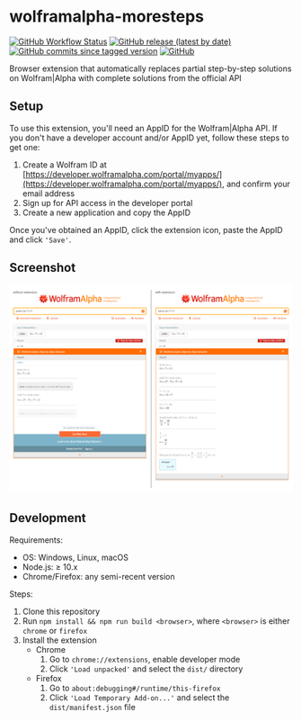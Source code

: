 # wolframalpha-moresteps
[![GitHub Workflow Status](https://img.shields.io/github/workflow/status/shiftinv/wolframalpha-moresteps/Build%20browser%20extensions?logo=github)](https://github.com/shiftinv/wolframalpha-moresteps/actions?query=workflow%3A%22Build+browser+extensions%22)
[![GitHub release (latest by date)](https://img.shields.io/github/v/release/shiftinv/wolframalpha-moresteps?label=version)](https://github.com/shiftinv/wolframalpha-moresteps/releases/latest)
[![GitHub commits since tagged version](https://img.shields.io/github/commits-since/shiftinv/wolframalpha-moresteps/v0.0.1)](https://github.com/shiftinv/wolframalpha-moresteps/commits/master)
[![GitHub](https://img.shields.io/github/license/shiftinv/wolframalpha-moresteps)](https://github.com/shiftinv/wolframalpha-moresteps/blob/master/LICENSE)

Browser extension that automatically replaces partial step-by-step solutions on Wolfram|Alpha with complete solutions from the official API


## Setup

To use this extension, you'll need an AppID for the Wolfram|Alpha API. If you don't have a developer account and/or AppID yet, follow these steps to get one:

1. Create a Wolfram ID at [https://developer.wolframalpha.com/portal/myapps/](https://developer.wolframalpha.com/portal/myapps/), and confirm your email address
2. Sign up for API access in the developer portal
3. Create a new application and copy the AppID

Once you've obtained an AppID, click the extension icon, paste the AppID and click `'Save'`.


## Screenshot

![Screenshot without/with browser extension](.github/resources/screenshot.png)


## Development

Requirements:
- OS: Windows, Linux, macOS
- Node.js: ≥ 10.x
- Chrome/Firefox: any semi-recent version

Steps:
1. Clone this repository
2. Run `npm install && npm run build <browser>`, where `<browser>` is either `chrome` or `firefox`
3. Install the extension
    - Chrome
        1. Go to `chrome://extensions`, enable developer mode
        2. Click `'Load unpacked'` and select the `dist/` directory
    - Firefox
        1. Go to `about:debugging#/runtime/this-firefox`
        2. Click `'Load Temporary Add-on...'` and select the `dist/manifest.json` file
